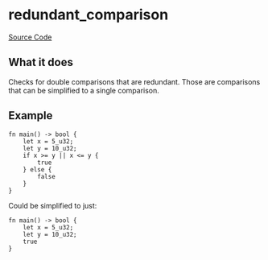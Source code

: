 # redundant_comparison

[Source Code](https://github.com/software-mansion/cairo-lint/tree/main/crates/cairo-lint-core/src/lints/double_comparison.rs#L136)

## What it does

Checks for double comparisons that are redundant. Those are comparisons that can be simplified to a single comparison.

## Example

```cairo
fn main() -> bool {
    let x = 5_u32;
    let y = 10_u32;
    if x >= y || x <= y {
        true
    } else {
        false
    }
}
```

Could be simplified to just:

```cairo
fn main() -> bool {
    let x = 5_u32;
    let y = 10_u32;
    true
}
```